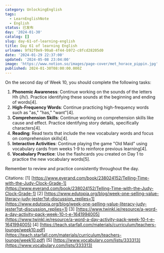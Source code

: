 ```yaml
---
category: UnlockingEnglish
tags:
  - LearnEnglishNote
  - English
status: 已发布
day: '2024-01-30'
catalog: []
slug: day-61-of-learning-english
title: Day 61 of learning English
urlname: 9f92f0e9-99a8-4f44-b972-c8fcd28205d0
date: '2024-01-29 22:37:00'
updated: '2024-05-08 23:04:00'
image: 'https://www.notion.so/images/page-cover/met_horace_pippin.jpg'
published: 2024-01-30T08:00:00.000Z
---
```


On the second day of Week 10, you should complete the following tasks:

1. **Phonemic Awareness**: Continue working on the sounds of the letters Hh (/h/). Practice identifying these sounds at the beginning and ending of words[4].
2. **High-Frequency Words**: Continue practicing high-frequency words such as "as," "has," "want"[4].
3. **Comprehension Skills**: Continue working on comprehension skills like cause and effect. Practice identifying story details, specifically characters[4].
4. **Reading**: Read texts that include the new vocabulary words and focus on comprehension skills[4].
5. **Interactive Activities**: Continue playing the game "Old Maid" using vocabulary cards from weeks 1-9 to reinforce previous learning[4].
6. **Vocabulary Practice**: Use the flashcards you created on Day 1 to practice the new vocabulary words[5].

Remember to review and practice consistently throughout the day.


Citations:
[1] [https://www.everand.com/book/238024152/Telling-Time-with-the-Judy-Clock-Grade-1](https://www.everand.com/book/238024152/Telling-Time-with-the-Judy-Clock-Grade-1)
[2] [https://www.edutopia.org/blog/week-one-selling-value-literacy-judy-jester?qt-discussion_replies=1](https://www.edutopia.org/blog/week-one-selling-value-literacy-judy-jester?qt-discussion_replies=1)
[3] [https://www.twinkl.ie/resource/a-word-a-day-activity-pack-week-10-t-e-1641994005](https://www.twinkl.ie/resource/a-word-a-day-activity-pack-week-10-t-e-1641994005)
[4] [https://teach.starfall.com/materials/curriculum/teachers-lounge/week10.pdf](https://teach.starfall.com/materials/curriculum/teachers-lounge/week10.pdf)
[5] [https://www.vocabulary.com/lists/333313](https://www.vocabulary.com/lists/333313)

